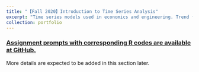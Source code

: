 ```yaml
---
title: "【Fall 2020】Introduction to Time Series Analysis"
excerpt: "Time series models used in economics and engineering. Trend fitting, autoregressive and moving average models and spectral analysis, Kalman filtering, and state-space models. Seasonality, transformations, and introduction to financial time series. <br/><img src='/images/4_stats207.png'>"
collection: portfolio
---
```


### [Assignment prompts with corresponding R codes are available at GitHub.](https://github.com/chkao831/FA20_Introduction-to-Time-Series-Analysis_StanfordSTATS207)

More details are expected to be added in this section later.
